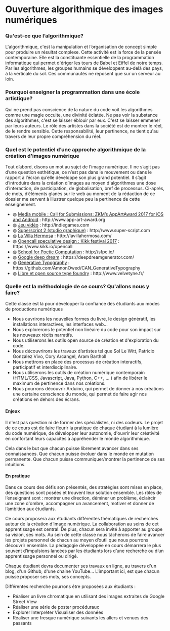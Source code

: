 <h1>Ouverture algorithmique des images numériques</h1>

<h3>Qu'est-ce que l’algorithmique?</h3>
<p>
	L'algorithmique, c'est la manipulation et l’organisation de concept simple pour produire un résultat complexe. Cette activité est la force de la pensée contemporaine. Elle est la constituante essentielle de la programmation informatique qui permet d'ériger les tours de Babel et Eiffel de notre temps. Par les algorithmes, les groupes humains se développent au-delà des pays, à la verticale du sol. Ces communautés ne reposent que sur un serveur au loin.
</p>

<h3>Pourquoi enseigner la programmation dans une école artistique?</h3>
<p>
	Qui ne prend pas conscience de la nature du code voit les algorithmes comme une magie occulte, une divinité éclatée. Ne pas voir la substance des algorithmes, c'est se laisser éblouir par eux. C'est se laisser emmener par leurs auteurs. Le rôle des artistes dans la société est de montrer le réel, de le rendre sensible. Cette responsabilité, leur pertinence, ne tient qu'au travers de leur propre compréhension du réel.
</p>
<h3>Quel est le potentiel d’une approche algorithmique de la création d’images numérique</h3>
<p>
	Tout d’abord, disons un mot au sujet de l’image numérique. Il ne s’agit pas d’une question esthétique, ce n’est pas dans le mouvement ou dans le rapport à l’écran qu’elle développe son plus grand potentiel. Il s’agit d’introduire dans la création d’images au moyen d'algorithmes une dose d’interaction, de participation, de globalisation, bref de processus. Ci-après, de mots, d’éléments glanés sur le web au moment de la rédaction de ce dossier me servent à illustrer quelque peu la pertinence de cette enseignement. 
	<ul>
	<li>◍ <a href="#">Media mobile : Call for Submissions: ZKM’s AppArtAward 2017 for iOS and Android</a> : http://www.app-art-award.org
	</li>
	<li>◍ <a href="#">Jeu vidéo</a> : http://indiegames.com
	</li>
	<li>◍ <a href="#">Superscript 2 (studio graphique)</a> : http://www.super-script.com
	</li>
	<li>◍ <a href="#">La Villa Hermosa</a> : http://lavillahermosa.com/
	</li>
	<li>◍ <a href="#">Opencall speculative design : Kikk festival 2017</a> : https://www.kikk.io/opencall
	</li>
	<li>◍ <a href="#">School for Poetic Computation</a> : http://sfpc.io/
	</li>
	<li>◍ <a href="#">Google deep dream</a> : https://deepdreamgenerator.com/
	</li>
	<li>◍ <a href="#">Generative Typography</a> : https://github.com/AmnonOwed/CAN_GenerativeTypography
	</li>
	<li>◍ <a href="#">Libre et open source type foundry</a> : http://www.velvetyne.fr/
	</li>
	</ul>
</p>
<h3>Quelle est la méthodologie de ce cours? Qu'allons nous y faire?</h3>
<p>
	Cette classe est là pour développer la confiance des étudiants aux modes de productions numériques
	<ul>
		<li>Nous ouvrirons les nouvelles formes du livre, le design génératif, les installations interactives, les interfaces web... </li>
		<li>Nous explorerons le potentiel non linéaire du code pour son impact sur les nouveaux récits narratifs.</li>
		<li>Nous utiliserons les outils open source de création et d'exploration du code.</li>
		<li>Nous découvrirons les travaux d’artistes tel que Sol Le Witt,  Patricio Gonzalez Vivo, Cory Arcangel, Aram Bartholl</li>
		<li>Nous mettrons en place des processus de création interactifs, participatif et interdisciplinaire.</li>
		<li>Nous utiliserons les outils de création numérique contemporain (HTML/CSS, Javascript, Java, Python, C++, ... ) afin de libérer le maximum de pertinence dans nos créations.</li>
		<li>Nous pourrons découvrir Arduino, qui permet de donner à nos créations une certaine conscience du monde, qui permet de faire agir nos créations en dehors des écrans.</li>
	</ul>
	<h4>Enjeux</h4>
	<p>
		Il n'est pas question ni de former des spécialistes, ni des codeurs. Le projet de ce cours est de faire fleurir la pratique de chaque étudiant à la lumière du code numérique, de développer leur autonomie, d'ouvrir leur créativité en confortant leurs capacités à appréhender le monde algorithmique.
	</p>
	<p>
		Cela dans le but que chacun puisse librement avancer dans ses connaissances. Que chacun puisse évoluer dans le monde en mutation permanente. Que chacun puisse communiquer/montrer la pertinence de ses intuitions.
	</p>
	<h4>En pratique</h4>
	<p>
		Dans ce cours des défis son présentés, des stratégies sont mises en place, des questions sont posées et trouvent leur solution ensemble. Les rôles de l’enseignant sont : montrer une direction, déminer un problème, éclaircir une zone d'ombre, accompagner un avancement, motiver et donner de l’ambition aux étudiants.
	</p>
	<p>
		Ce cours proposera aux étudiants différentes thématiques de recherches autour de la création d’image numérique. La collaboration au seins de cet apprentissage est central. De plus, chacun sera invité à apporter au groupe sa vision, ses mots. Au sein de cette classe nous tâcherons de faire avancer les projets personnel de chacun au moyen d’outil que nous pourrons découvrir ensemble. La pédagogie développée en cours démarrera le plus souvent d’impulsions lancées par les étudiants lors d’une recherche ou d’un apprentissage personnel ou dirigé.
	</p>
	<p>
		Chaque étudiant devra documenter ses travaux en ligne, au travers d'un blog, d'un Github, d'une chaine YouTube... L'important ici, est que chacun puisse proposer ses mots, ses concepts.
	</p>
	<p>
		Différentes recherche pourrons être proposées aux étudiants :
		<ul>
			<li>Réaliser un livre chromatique en utilisant des images extraites de Google Street View</li>
			<li>Réaliser une série de poster procéduraux</li>
			<li>Explorer Interpréter Visualiser des données</li>
			<li>Réaliser une fresque numérique suivants les allers et venues des passants</li>
		</ul>
	</p>
</p>
